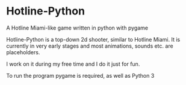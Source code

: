 # Hotline-Python
A Hotline Miami-like game written in python with pygame

Hotline-Python is a top-down 2d shooter, similar to Hotline Miami. It is currently in very early stages and most animations, sounds etc. are placeholders.

I work on it during my free time and I do it just for fun.

To run the program pygame is required, as well as Python 3
